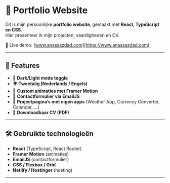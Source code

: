 # 🌌 Portfolio Website

Dit is mijn persoonlijke **portfolio website**, gemaakt met **React, TypeScript en CSS**.  
Hier presenteer ik mijn projecten, vaardigheden en CV.  

🔗 Live demo: [www.anassazdad.com](https://www.anassazdad.com)  

---

## 🚀 Features
- 🌙 **Dark/Light mode toggle**
- 🌍 **Tweetalig (Nederlands / Engels)**
- 🎨 **Custom animaties met Framer Motion**
- 📩 **Contactformulier via EmailJS**
- 📂 **Projectpagina’s met eigen apps** (Weather App, Currency Converter, Calendar, …)
- 📄 **Downloadbaar CV (PDF)**

---



## 🛠️ Gebruikte technologieën
- **React** (TypeScript, React Router)
- **Framer Motion** (animaties)
- **EmailJS** (contactformulier)
- **CSS / Flexbox / Grid**
- **Netlify / Hostinger** (hosting)

---

 

```bash

